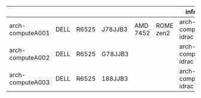 |                  |      |       |         |          |           | infra.tue.nl           |                |     |
|------------------|------|-------|---------|----------|-----------|------------------------|----------------|-----|
| arch-computeA001 | DELL | R6525 | J78JJB3 | AMD 7452 | ROME zen2 | arch-computea001-idrac | 172.16.109.151 |     |
| arch-computeA002 | DELL | R6525 | G78JJB3 |          |           | arch-computea002-idrac | 172.16.109.152 |     |
| arch-computeA003 | DELL | R6525 | 188JJB3 |          |           | arch-computea003-idrac | 172.16.109.153 |     |